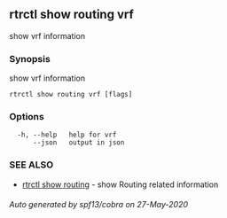 ## rtrctl show routing vrf

show vrf information

### Synopsis


show vrf information

```
rtrctl show routing vrf [flags]
```

### Options

```
  -h, --help   help for vrf
      --json   output in json
```

### SEE ALSO
* [rtrctl show routing](rtrctl_show_routing.md)	 - show Routing related information

###### Auto generated by spf13/cobra on 27-May-2020
